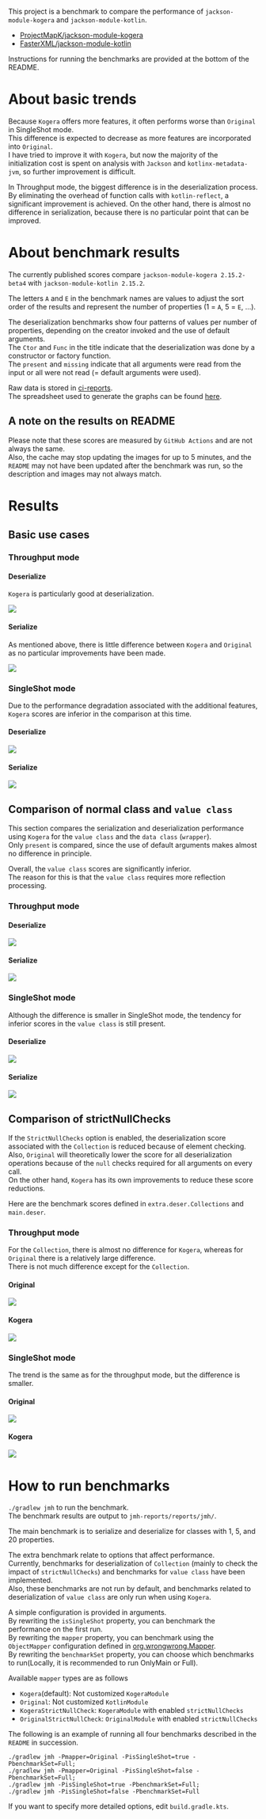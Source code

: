 This project is a benchmark to compare the performance of `jackson-module-kogera` and `jackson-module-kotlin`.  

- [ProjectMapK/jackson\-module\-kogera](https://github.com/ProjectMapK/jackson-module-kogera)
- [FasterXML/jackson\-module\-kotlin](https://github.com/FasterXML/jackson-module-kotlin)

Instructions for running the benchmarks are provided at the bottom of the README.

# About basic trends
Because `Kogera` offers more features, it often performs worse than `Original` in SingleShot mode.  
This difference is expected to decrease as more features are incorporated into `Original`.  
I have tried to improve it with `Kogera`,
but now the majority of the initialization cost is spent on analysis with `Jackson` and `kotlinx-metadata-jvm`,
so further improvement is difficult.

In Throughput mode, the biggest difference is in the deserialization process.
By eliminating the overhead of function calls with `kotlin-reflect`, a significant improvement is achieved.
On the other hand, there is almost no difference in serialization,
because there is no particular point that can be improved.

# About benchmark results
The currently published scores compare `jackson-module-kogera 2.15.2-beta4` with `jackson-module-kotlin 2.15.2`.

The letters `A` and `E` in the benchmark names are values to adjust the sort order of the results
and represent the number of properties (1 = `A`, 5 = `E`, ...).

The deserialization benchmarks show four patterns of values per number of properties,
depending on the creator invoked and the use of default arguments.  
The `Ctor` and `Func` in the title indicate that the deserialization was done by a constructor or factory function.  
The `present` and `missing` indicate that all arguments were read from the input or all were not read (= default arguments were used).

Raw data is stored in [ci-reports](./ci-reports).  
The spreadsheet used to generate the graphs can be found [here](https://drive.google.com/drive/folders/1mNa-bPybvhNTkGX7qkOfii_iMOI_gODG?usp=drive_link).

## A note on the results on README
Please note that these scores are measured by `GitHub Actions` and are not always the same.  
Also, the cache may stop updating the images for up to 5 minutes,
and the `README` may not have been updated after the benchmark was run,
so the description and images may not always match.

# Results
## Basic use cases
### Throughput mode
#### Deserialize
`Kogera` is particularly good at deserialization.

![](https://docs.google.com/spreadsheets/d/e/2PACX-1vSDpaOENd0a-qO_zK7C5_UkSxEKk7BxLjmyg8XVnPP0jj6J5rgoA8cCnm_lj7lflx6NDjvC1yMUPrce/pubchart?oid=1594997844&format=image)

#### Serialize
As mentioned above, there is little difference between `Kogera` and `Original` as no particular improvements have been made.

![](https://docs.google.com/spreadsheets/d/e/2PACX-1vSLh6CF8Ow6kPD1EUPqyNO3qPC8qtsPeMuFZ1YeqU1OT6eCBBX8jwxo-LzDVi18LsHDlKbJA3TAWcuF/pubchart?oid=1594997844&format=image)

### SingleShot mode
Due to the performance degradation associated with the additional features,
`Kogera` scores are inferior in the comparison at this time.

#### Deserialize
![](https://docs.google.com/spreadsheets/d/e/2PACX-1vQ8Tr1JxT-agRWgoq4T7tEM-WvoYmbsUYlpZ5BzAy1X9sv5J5QU1QoZnF8uNrWXYnxDZy6KWrqd-Dz7/pubchart?oid=1594997844&format=image)

#### Serialize
![](https://docs.google.com/spreadsheets/d/e/2PACX-1vRdynU4YG3xLrDFhZr4996tdpmekH9FeVSstBwA5U_bZ2sPTZpiqJtDTxA_uPyAhOffvgtSbMoWbQkN/pubchart?oid=1594997844&format=image)

## Comparison of normal class and `value class`
This section compares the serialization and deserialization performance using `Kogera`
for the `value class` and the `data class` (`wrapper`).  
Only `present` is compared, since the use of default arguments makes almost no difference in principle.

Overall, the `value class` scores are significantly inferior.  
The reason for this is that the `value class` requires more reflection processing.

### Throughput mode
#### Deserialize
![](https://docs.google.com/spreadsheets/d/e/2PACX-1vR5Q4ZR1-79wxOyCeKbYUK2x9MPG5X6NP6vjWkd3vrX1Jj9LmmmIGeZzXuDB87YVHUentSg_Km_dBU8/pubchart?oid=1594997844&format=image)

#### Serialize
![](https://docs.google.com/spreadsheets/d/e/2PACX-1vToCbNCtK4vBbFQBZxPBO-7_UQEubTNDM4JQO_HmRT1ydDUyXm8Wqjep166SgUObc1F3m7iUas3XpmT/pubchart?oid=1594997844&format=image)

### SingleShot mode
Although the difference is smaller in SingleShot mode,
the tendency for inferior scores in the `value class` is still present.

#### Deserialize
![](https://docs.google.com/spreadsheets/d/e/2PACX-1vQrHxIyPMW5u27PWUlT9fXxJX-F7LrRks_mIaYfJ4BhodtptKQluhwRqD76bwGivg8XIi5wTBiNF9Ky/pubchart?oid=1594997844&format=image)

#### Serialize
![](https://docs.google.com/spreadsheets/d/e/2PACX-1vRuZdBEemGH8Rw5V-aLYJHZ1DeVPqo7f9uSSa2w1MKgUV6rZCefjhFfjiqodMF2QAQs3jleqlyqCDRd/pubchart?oid=1594997844&format=image)

## Comparison of strictNullChecks
If the `StrictNullChecks` option is enabled,
the deserialization score associated with the `Collection` is reduced because of element checking.  
Also, `Original` will theoretically lower the score for all deserialization operations because of the `null` checks required for all arguments on every call.  
On the other hand, `Kogera` has its own improvements to reduce these score reductions.

Here are the benchmark scores defined in `extra.deser.Collections` and `main.deser`.

### Throughput mode
For the `Collection`, there is almost no difference for `Kogera`, whereas for `Original` there is a relatively large difference.  
There is not much difference except for the `Collection`.

#### Original
![](https://docs.google.com/spreadsheets/d/e/2PACX-1vQXihzOd9NmRsjAGJ9jH2s0iCPutgGQ-2h7MgUCcKTRNeny8vn7w2uJIS9de3SvuIkVLGluVNFAPkgc/pubchart?oid=1594997844&format=image)

#### Kogera
![](https://docs.google.com/spreadsheets/d/e/2PACX-1vQfruDoDVPeQyW27J_Ig7nFOI-ItWDkXhXCk82Z8Fmd8MlfmV-0FS_PsyFlPpbF2v8nU1dtYVFvI08n/pubchart?oid=1594997844&format=image)

### SingleShot mode
The trend is the same as for the throughput mode, but the difference is smaller.

#### Original
![](https://docs.google.com/spreadsheets/d/e/2PACX-1vRzTTZVNDOnI257B-ufXCnwkKWUJvCt5HUhWwaWjlq8hFbgYaJmoUBZZxoKQEvEQqS7beGH7mq9LB-m/pubchart?oid=1594997844&format=image)

#### Kogera
![](https://docs.google.com/spreadsheets/d/e/2PACX-1vTYxIPUawD5d7RkBoEZZso3Ul2aHqHcbSKWBs2ncw07lyTcVdvZw_S-m9-60NJs0JKvPSNaXNJjPCXK/pubchart?oid=1594997844&format=image)

# How to run benchmarks
`./gradlew jmh` to run the benchmark.  
The benchmark results are output to `jmh-reports/reports/jmh/`.

The main benchmark is to serialize and deserialize for classes with 1, 5, and 20 properties.

The extra benchmark relate to options that affect performance.  
Currently, benchmarks for deserialization of `Collection` (mainly to check the impact of `strictNullChecks`)
and benchmarks for `value class` have been implemented.  
Also, these benchmarks are not run by default,
and benchmarks related to deserialization of `value class` are only run when using `Kogera`.

A simple configuration is provided in arguments.  
By rewriting the `isSingleShot` property, you can benchmark the performance on the first run.  
By rewriting the `mapper` property, you can benchmark using the `ObjectMapper` configuration defined in [org.wrongwrong.Mapper](./src/jmh/kotlin/org/wrongwrong/Mapper.kt).  
By rewriting the `benchmarkSet` property, you can choose which benchmarks to run(Locally, it is recommended to run OnlyMain or Full).

Available `mapper` types are as follows

- `Kogera`(default): Not customized `KogeraModule`
- `Original`: Not customized `KotlinModule`
- `KogeraStrictNullCheck`: `KogeraModule` with enabled `strictNullChecks`
- `OriginalStrictNullCheck`: `OriginalModule` with enabled `strictNullChecks`

The following is an example of running all four benchmarks described in the `README` in succession.

```shell
./gradlew jmh -Pmapper=Original -PisSingleShot=true -PbenchmarkSet=Full;
./gradlew jmh -Pmapper=Original -PisSingleShot=false -PbenchmarkSet=Full;
./gradlew jmh -PisSingleShot=true -PbenchmarkSet=Full;
./gradlew jmh -PisSingleShot=false -PbenchmarkSet=Full
```

If you want to specify more detailed options, edit `build.gradle.kts`.
